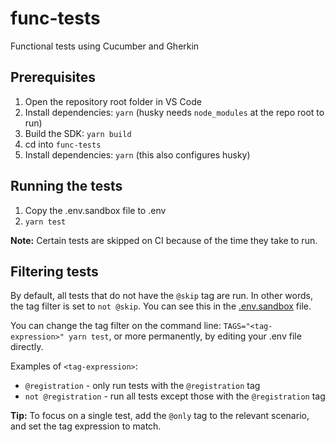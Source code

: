 # func-tests

Functional tests using Cucumber and Gherkin

## Prerequisites

1. Open the repository root folder in VS Code
2. Install dependencies: `yarn` (husky needs `node_modules` at the repo root to run)
3. Build the SDK: `yarn build`
4. cd into `func-tests`
5. Install dependencies: `yarn` (this also configures husky)

## Running the tests

1. Copy the .env.sandbox file to .env
2. `yarn test`

**Note:** Certain tests are skipped on CI because of the time they take to run. 

## Filtering tests

By default, all tests that do not have the `@skip` tag are run. In other words, the tag filter is set to `not @skip`. You can see this in the [.env.sandbox](.env.sandbox) file.

You can change the tag filter on the command line: `TAGS="<tag-expression>" yarn test`, or more permanently, by editing your .env file directly.

Examples of `<tag-expression>`:

* `@registration` - only run tests with the `@registration` tag
* `not @registration` - run all tests except those with the `@registration` tag

**Tip:** To focus on a single test, add the `@only` tag to the relevant scenario, and set the tag expression to match.
